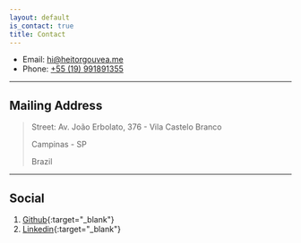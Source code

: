 ```yaml
---
layout: default
is_contact: true
title: Contact
---
```


* Email: [hi@heitorgouvea.me](mailto:hi@heitorgouvea.me)
* Phone: [+55 (19) 991891355](tel:+5519991891355)

---

## Mailing Address

> Street: Av. João Erbolato, 376 - Vila Castelo Branco
>
> Campinas - SP
>
> Brazil

---

## Social

1. [Github](https://github.com/GouveaHeitor){:target="_blank"}
2. [Linkedin](https://br.linkedin.com/in/gouveaheitor){:target="_blank"}
